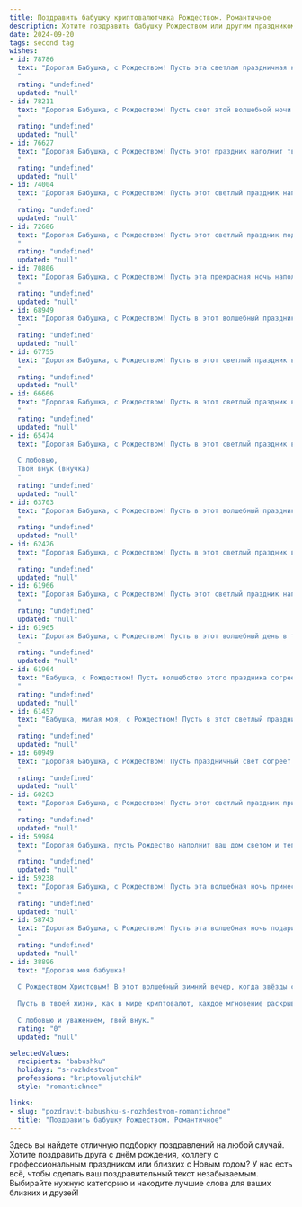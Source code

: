 ```yaml
---
title: Поздравить бабушку криптовалютчика Рождеством. Романтичное
description: Хотите поздравить бабушку Рождеством или другим праздником? Наш ИИ создаст незабываемое поздравление, а вы обязательно выделитесь среди других.  
date: 2024-09-20
tags: second tag
wishes:
- id: 78786
  text: "Дорогая Бабушка, с Рождеством! Пусть эта светлая праздничная ночь принесет тебе мир, любовь и ощущение волшебства. Хоть твои внуки и не всегда понимают, чем ты занимаешься, мы знаем, что работа криптовалютчика - это твой мир, твой путь. Мы гордимся твоей страстью, твоей целеустремленностью и твоей душой, которая всегда остаётся молодой. Счастья тебе, Бабушка!
  "
  rating: "undefined"
  updated: "null"
- id: 78211
  text: "Дорогая Бабушка, с Рождеством! Пусть свет этой волшебной ночи озарит вашу душу теплом и любовью, а праздничный колокольчик принесет мир, радость и благополучие в ваш дом. Пусть Новый год подарит вам крепкое здоровье, счастливые дни и, конечно же, успехи в вашем нелегком, но увлекательном мире криптовалют!
  "
  rating: "undefined"
  updated: "null"
- id: 76627
  text: "Дорогая Бабушка, с Рождеством! Пусть этот праздник наполнит твой дом светом, теплом и радостью, а сердце – любовью и умиротворением. Пусть звезда Рождества сияет над тобой, освещая твой путь и даря надежду на светлое будущее. Пусть в твоем доме царит атмосфера любви и счастья, а все мечты сбудутся. С любовью, твой внук/внучка.
  "
  rating: "undefined"
  updated: "null"
- id: 74004
  text: "Дорогая Бабушка, с Рождеством! Пусть этот светлый праздник наполнит твою жизнь теплом, любовью и радостью. Спасибо тебе за заботу, за твою мудрость и безграничную доброту. Пусть каждый день будет прекрасным, а твоя душа сияет ярче рождественской звезды.
  "
  rating: "undefined"
  updated: "null"
- id: 72686
  text: "Дорогая Бабушка, с Рождеством! Пусть этот светлый праздник подарит тебе мир, радость и любовь.  Ты - моя опора и источник тепла, и я бесконечно благодарен за твою мудрость и заботу. Желаю тебе крепкого здоровья, душевного спокойствия и, конечно же, процветания в твоей профессии криптовалютчика!
  "
  rating: "undefined"
  updated: "null"
- id: 70806
  text: "Дорогая Бабушка, с Рождеством! Пусть эта прекрасная ночь наполнит Ваш дом теплом, любовью и рождественским волшебством.  Я желаю Вам крепкого здоровья, светлых душевных сил и пусть все Ваши мечты исполнятся в этом году. Пусть сияние рождественской звезды озарит Вашу жизнь светом и радостью!
  "
  rating: "undefined"
  updated: "null"
- id: 68949
  text: "Дорогая бабушка, с Рождеством! Пусть в этот волшебный праздник ваш дом наполнится теплом, светом и радостью. Желаю, чтобы ваша душа светилась от счастья, а сердце грелось от любви. Пусть криптовалюты принесут вам удачу, а Рождество станет для вас особенным!
  "
  rating: "undefined"
  updated: "null"
- id: 67755
  text: "Дорогая Бабушка, с Рождеством! Пусть в этот светлый праздник в твоей жизни засияют чудесные мгновения, а сердце наполнится  теплотой и любовью. И пусть все твои мечты, даже самые смелые, найдут воплощение в новом году. С любовью и теплыми пожеланиями!
  "
  rating: "undefined"
  updated: "null"
- id: 66666
  text: "Дорогая Бабушка, с Рождеством! Пусть в этот светлый праздник в твоем сердце засияет любовь и радость, а в доме всегда царит тепло и уют. Пусть твои криптовалютные инвестиции принесут тебе богатство и процветание, а каждый день будет наполнен счастьем и благополучием!
  "
  rating: "undefined"
  updated: "null"
- id: 65474
  text: "Дорогая Бабушка, с Рождеством! Пусть в этот светлый праздник в твоем сердце воцарится мир и гармония, как сияние звезды, что вела волхвов к младенцу Иисусу. Пусть каждый день дарит тебе любовь, тепло и радость, а твоя душа будет так же чиста и светла, как рождественский снег.
  
  С любовью,
  Твой внук (внучка)
  "
  rating: "undefined"
  updated: "null"
- id: 63703
  text: "Дорогая Бабушка, с Рождеством! Пусть в этот волшебный праздник в твою жизнь войдет свет радости и добра, как сияет звезда на небе. Пусть каждый день будет наполнен любовью и теплом – от нас, твоих близких, и от рождественских чудес.  С любовью, твой внук (внучка), криптовалютчик, который всегда в твоём сердце.
  "
  rating: "undefined"
  updated: "null"
- id: 62426
  text: "Дорогая Бабушка, с Рождеством! Пусть в этот светлый праздник ваша душа наполнится теплом и любовью, а  каждая минута будет наполнена радостью и счастьем. Желаю вам крепкого здоровья,  спокойствия и  мира в душе, а  пусть ваш талант криптовалютчика приносит вам вдохновение и процветание.
  "
  rating: "undefined"
  updated: "null"
- id: 61966
  text: "Дорогая Бабушка, с Рождеством! Пусть этот светлый праздник наполнит твою жизнь теплом, любовью и счастьем, словно сияющие звезды в ночном небе. Желаю тебе крепкого здоровья, благополучия и радости, а также чтобы каждый день приносил тебе новые чудеса и открытия, как волшебные биткоины для криптовалютчика!
  "
  rating: "undefined"
  updated: "null"
- id: 61965
  text: "Дорогая Бабушка, с Рождеством! Пусть в этот волшебный день в твоем сердце воцарятся мир и любовь, а в душе зажжется рождественская звезда, освещая путь к новым, светлым надеждам. Пусть твой крипто-портфель принесет тебе удачу и рост, а в каждом моменте жизни ты будешь ощущать тепло и уют!
  "
  rating: "undefined"
  updated: "null"
- id: 61964
  text: "Бабушка, с Рождеством! Пусть волшебство этого праздника согреет Вас теплом, а благодать наполнит сердце. Хоть мы и работаем в мире цифровых монет, Ваша любовь - самая ценная криптовалюта, которую я всегда буду ценить.
  "
  rating: "undefined"
  updated: "null"
- id: 61457
  text: "Бабушка, милая моя, с Рождеством! Пусть в этот светлый праздник твоя душа будет согрета любовью, а сердце — надеждой. Пусть криптовалюта приносит тебе только благополучие, а рождественские чудеса наполняют волшебством каждый день!
  "
  rating: "undefined"
  updated: "null"
- id: 60949
  text: "Дорогая Бабушка, с Рождеством! Пусть праздничный свет согреет тебя теплом, а душа наполнится радостью и любовью. Пусть этот праздник станет для тебя напоминанием о нашей нерушимой связи, о семейных ценностях и о том, что любовь всегда побеждает. В этот волшебный день желаю тебе здоровья, мира и благополучия. Пусть криптовалюты принесут тебе только удачу, а душа всегда остаётся юной и светлой.
  "
  rating: "undefined"
  updated: "null"
- id: 60203
  text: "Дорогая Бабушка, с Рождеством! Пусть этот светлый праздник принесет в вашу жизнь тепло, любовь и уют, как те уютные вечера, которые мы проводили вместе. Пусть в вашей душе царит мир и радость, подобно сиянию рождественской звезды. Пускай ваши ценные крипто-вложения принесут вам процветание и успех в новом году. С любовью, ваш внук/внучка.
  "
  rating: "undefined"
  updated: "null"
- id: 59984
  text: "Дорогая бабушка, пусть Рождество наполнит ваш дом светом и теплом, а в сердце поселится благодать и радость. Пусть  криптовалютный рынок  будет щедрым и принесет  успех  и процветание. Желаю вам крепкого здоровья, любви, добра  и  спокойствия в  душе.
  "
  rating: "undefined"
  updated: "null"
- id: 59238
  text: "Дорогая Бабушка, с Рождеством! Пусть эта волшебная ночь принесет тебе мир, радость и любовь, как сияние звезды Вифлеема. Пусть твоя жизнь, как биткоин,  с каждым днем становится  все стабильнее и богаче. С любовью, твой [Ваше имя].
  "
  rating: "undefined"
  updated: "null"
- id: 58743
  text: "Дорогая Бабушка, с Рождеством! Пусть эта волшебная ночь подарит тебе тепло, уют и светлую радость. Пусть в твоем сердце поселится мир и покой, а в душе – вечная молодость и любовь. Счастливого Рождества, моя дорогая!
  "
  rating: "undefined"
  updated: "null"
- id: 38896
  text: "Дорогая моя бабушка!
  
  С Рождеством Христовым! В этот волшебный зимний вечер, когда звёзды сверкают, а сердца наполняются надеждой и теплом, хочу поздравить тебя с этим светлым праздником. Ты — наше сокровище, талисман нашего семейного счастья и мудрости.
  
  Пусть в твоей жизни, как в мире криптовалют, каждое мгновение раскрывает новые горизонты, а все мечты сбываются с искренней и яркой мечтой о будущем. Желаю тебе, чтобы каждый день приносил радость и вдохновение, а любовь и забота окружали тебя, как свет рождественской звезды.
  
  С любовью и уважением, твой внук."
  rating: "0"
  updated: "null"

selectedValues:
  recipients: "babushku"
  holidays: "s-rozhdestvom"
  professions: "kriptovaljutchik"
  style: "romantichnoe"

links:
- slug: "pozdravit-babushku-s-rozhdestvom-romantichnoe"
  title: "Поздравить бабушку Рождеством. Романтичное"
---
```


Здесь вы найдете отличную подборку поздравлений на любой случай. 
Хотите поздравить друга с днём рождения, коллегу с профессиональным праздником или близких с Новым годом? У нас есть всё, чтобы сделать ваш поздравительный текст незабываемым. Выбирайте нужную категорию и находите лучшие слова для ваших близких и друзей!

